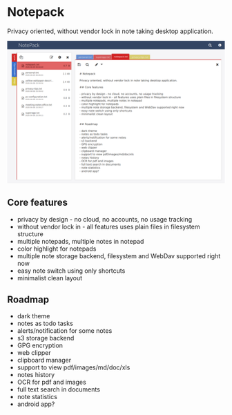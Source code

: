 # Notepack

Privacy oriented, without vendor lock in note taking desktop application.

![Main notepack window](/gfx/screen1.png)


## Core features

- privacy by design - no cloud, no accounts, no usage tracking
- without vendor lock in - all features uses plain files in filesystem structure
- multiple notepads, multiple notes in notepad
- color highlight for notepads
- multiple note storage backend, filesystem and WebDav supported right now
- easy note switch using only shortcuts
- minimalist clean layout


## Roadmap

- dark theme
- notes as todo tasks
- alerts/notification for some notes
- s3 storage backend
- GPG encryption
- web clipper
- clipboard manager
- support to view pdf/images/md/doc/xls
- notes history
- OCR for pdf and images
- full text search in documents
- note statistics
- android app?
